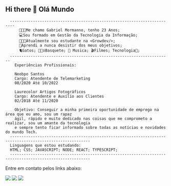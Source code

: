 ## Hi there 👋 Olá Mundo

      ------------------------------------------------------------------------
          👩🏽‍🦲Me chamo Gabriel Mormanno, tenho 23 Anos;
          💻Sou formado em Gestão da Tecnologia da Informação;
          👩🏽‍💻Atualmente sou estudante na <Growdev/>;
          🎈Aprendi a nunca desistir dos meus objetivos;
          🐈Gatos; ⛹🏽‍♀️Basquete; 🎵 Musica; 🎬Filmes; Tecnologia🧡;
      ----------------------------------------------------------------------
        Experiências Profissionais:
        
        Neobpo Santos
        Cargo: Atendente de Telemarketing
        08/2020 Até 10/2022
        
        Laurecolor Artigos Fotográficos
        Cargo: Atendente e Auxílio aos Clientes
        02/2018 Até 11/2020
        
        Objetivo: Conseguir a minha primeira oportunidade de emprego na área que eu amo, sou um rapaz
        ágil, rápido e muito dedicado nas coisas que me comprometo a realizar, sou um amante da tecnologia
        e sempre tento ficar informado sobre todas as notícias e novidades do mundo Tech.
      ---------------------------------------------------------------------------------------------------------
      Linguagens que estou estudando:
      HTML; CSS; JAVASCRIPT; NODE; REACT; TYPESCRIPT; 
      ---------------------------------------------------------------------------------------------------------
      
Entre em contato pelos links abaixo:

<div>

  <a href="https://instagram.com/gabrielmormanno" target="_blank"><img src="https://img.shields.io/badge/-Instagram-%23E4405F?style=for-the-badge&logo=instagram&logoColor=white" target="_blank"></a>
  <a href="https://www.linkedin.com/in/gabriel-mormanno-5b8a15211/" target="_blank"><img src="https://img.shields.io/badge/-LinkedIn-%230077B5?style=for-the-badge&logo=linkedin&logoColor=white" target="_blank"></a>
  <a href="https://www.t.me/Gmormanno" target="_blank"><img src="https://img.shields.io/badge/Telegram-2CA5E0?style=for-the-badge&logo=telegram&logoColor=white" target="_blank"></a>
  

</div>

